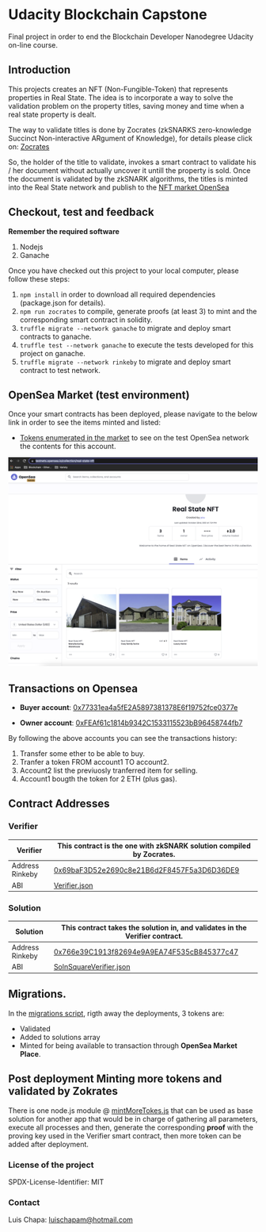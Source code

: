 # Udacity Blockchain Capstone

Final project in order to end the Blockchain Developer Nanodegree Udacity on-line course.

## Introduction

This projects creates an NFT (Non-Fungible-Token) that represents properties in Real State. The idea is to incorporate a way to solve the validation problem on the property titles, saving money and time when a real state property is dealt.

The way to validate titles is done by Zocrates (zkSNARKS zero-knowledge Succinct Non-interactive ARgument of Knowledge), for details please click on: [Zocrates](https://zokrates.github.io/)

So, the holder of the title to validate, invokes a smart contract to validate his / her document without actually uncover it untill the property is sold. Once the document is validated by the zkSNARK algorithms, the titles is minted into the Real State network and publish to the [NFT market OpenSea](https://docs.opensea.io/)

## Checkout, test and feedback

**Remember the required software**

1. Nodejs
2. Ganache

Once you have checked out this project to your local computer, please follow these steps:

1. `npm install` in order to download all required dependencies (package.json for details).
2. `npm run zocrates` to compile, generate proofs (at least 3) to mint and the corresponding smart contract in solidity.
3. `truffle migrate --network ganache` to migrate and deploy smart contracts to ganache.
4. `truffle test --network ganache` to execute the tests developed for this project on ganache.
5. `truffle migrate --network rinkeby` to migrate and deploy smart contract to test network.


## **OpenSea Market** (test environment)

Once your smart contracts has been deployed, please navigate to the below link in order to see the items minted and listed:

- [Tokens enumerated in the market](https://testnets.opensea.io/collection/real-state-nft-v2) to see on the test OpenSea network the contents for this account. 

![Account on OpenSea test](img/AccountOpenSeaTest.png)

## Transactions on Opensea

- **Buyer account**: [0x77331ea4a5fE2A5897381378E6f19752fce0377e](https://rinkeby.etherscan.io/address/0x77331ea4a5fE2A5897381378E6f19752fce0377e)

- **Owner account**: [0xFEAf61c1814b9342C1533115523bB96458744fb7](https://rinkeby.etherscan.io/address/0xfeaf61c1814b9342c1533115523bb96458744fb7)

By following the above accounts you can see the transactions history:

1. Transfer some ether to be able to buy.
2. Tranfer a token FROM account1 TO account2.
3. Account2 list the previuosly tranferred item for selling.
4. Account1 bougth the token for 2 ETH (plus gas).


## Contract Addresses

### **Verifier**

| Verifier | This contract is the one with zkSNARK solution compiled by **Zocrates**. |
| ----------- | ----------- |
| Address Rinkeby | [0x69baF3D52e2690c8e21B6d2F8457F5a3D6D36DE9](https://rinkeby.etherscan.io/address/0x69baF3D52e2690c8e21B6d2F8457F5a3D6D36DE9) |
| ABI | [Verifier.json](build/contracts/Verifier.json) |

### **Solution**

| Solution | This contract takes the solution in, and validates in the Verifier contract. |
| ----------- | ----------- |
| Address Rinkeby | [0x766e39C1913f82694e9A9EA74F535cB845377c47](https://rinkeby.etherscan.io/address/0x766e39C1913f82694e9A9EA74F535cB845377c47) |
| ABI | [SolnSquareVerifier.json](build/contracts/SolnSquareVerifier.json) |


## Migrations.

In the [migrations script](migrations/2_deploy_contracts.js), rigth away the deployments, 3 tokens are:

- Validated
- Added to solutions array
- Minted for being available to transaction through **OpenSea Market Place**.

## Post deployment Minting more tokens and validated by Zokrates

There is one node.js module @ [mintMoreTokes.js](zokrates/mintMoreTokes.js) that can be used as base solution for another app that would be in charge of gathering all parameters, execute all processes and then, generate the corresponding **proof** with the proving key used in the Verifier smart contract, then more token can be added after deployment.


### License of the project
SPDX-License-Identifier: MIT

### Contact
Luis Chapa: luischapam@hotmail.com